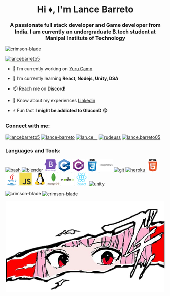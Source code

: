 <h1 align="center">Hi ♦, I'm Lance Barreto</h1>
<h3 align="center">A passionate full stack developer and Game developer from India. I am currently an undergraduate B.tech student at Manipal Institute of Technology</h3>

<p align="left"> <img src="https://komarev.com/ghpvc/?username=crimson-blade&label=Profile%20views&color=0e75b6&style=flat" alt="crimson-blade" /> </p>

<p align="left"> <a href="https://twitter.com/lancebarreto5" target="blank"><img src="https://img.shields.io/twitter/follow/lancebarreto5?logo=twitter&style=for-the-badge" alt="lancebarreto5" /></a> </p>

- 🔭 I’m currently working on [Yuru Camp](https://github.com/Crimson-Blade/yuru-camp)

- 🌱 I’m currently learning **React, Nodejs, Unity, DSA**

- 📫 Reach me on **Discord!**

- 📄 Know about my experiences [Linkedin](https://www.linkedin.com/in/lance-barreto/)

- ⚡ Fun fact **I might be addicted to GluconD 😜**

<h3 align="left">Connect with me:</h3>
<p align="left">
<a href="https://twitter.com/lancebarreto5" target="blank"><img align="center" src="https://raw.githubusercontent.com/rahuldkjain/github-profile-readme-generator/master/src/images/icons/Social/twitter.svg" alt="lancebarreto5" height="30" width="40" /></a>
<a href="https://linkedin.com/in/lance-barreto" target="blank"><img align="center" src="https://raw.githubusercontent.com/rahuldkjain/github-profile-readme-generator/master/src/images/icons/Social/linked-in-alt.svg" alt="lance-barreto" height="30" width="40" /></a>
<a href="https://instagram.com/lan.ce__" target="blank"><img align="center" src="https://raw.githubusercontent.com/rahuldkjain/github-profile-readme-generator/master/src/images/icons/Social/instagram.svg" alt="lan.ce__" height="30" width="40" /></a>
<a href="https://www.codechef.com/users/rudeuss" target="blank"><img align="center" src="https://cdn.jsdelivr.net/npm/simple-icons@3.1.0/icons/codechef.svg" alt="rudeuss" height="30" width="40" /></a>
<a href="https://codeforces.com/profile/lance.barreto05" target="blank"><img align="center" src="https://raw.githubusercontent.com/rahuldkjain/github-profile-readme-generator/master/src/images/icons/Social/codeforces.svg" alt="lance.barreto05" height="30" width="40" /></a>
</p>

<h3 align="left">Languages and Tools:</h3>
<p align="left"> <a href="https://www.gnu.org/software/bash/" target="_blank" rel="noreferrer"> <img src="https://www.vectorlogo.zone/logos/gnu_bash/gnu_bash-icon.svg" alt="bash" width="40" height="40"/> </a> <a href="https://www.blender.org/" target="_blank" rel="noreferrer"> <img src="https://download.blender.org/branding/community/blender_community_badge_white.svg" alt="blender" width="40" height="40"/> </a> <a href="https://getbootstrap.com" target="_blank" rel="noreferrer"> <img src="https://raw.githubusercontent.com/devicons/devicon/master/icons/bootstrap/bootstrap-plain-wordmark.svg" alt="bootstrap" width="40" height="40"/> </a> <a href="https://www.w3schools.com/cpp/" target="_blank" rel="noreferrer"> <img src="https://raw.githubusercontent.com/devicons/devicon/master/icons/cplusplus/cplusplus-original.svg" alt="cplusplus" width="40" height="40"/> </a> <a href="https://www.w3schools.com/cs/" target="_blank" rel="noreferrer"> <img src="https://raw.githubusercontent.com/devicons/devicon/master/icons/csharp/csharp-original.svg" alt="csharp" width="40" height="40"/> </a> <a href="https://www.w3schools.com/css/" target="_blank" rel="noreferrer"> <img src="https://raw.githubusercontent.com/devicons/devicon/master/icons/css3/css3-original-wordmark.svg" alt="css3" width="40" height="40"/> </a> <a href="https://expressjs.com" target="_blank" rel="noreferrer"> <img src="https://raw.githubusercontent.com/devicons/devicon/master/icons/express/express-original-wordmark.svg" alt="express" width="40" height="40"/> </a> <a href="https://git-scm.com/" target="_blank" rel="noreferrer"> <img src="https://www.vectorlogo.zone/logos/git-scm/git-scm-icon.svg" alt="git" width="40" height="40"/> </a> <a href="https://heroku.com" target="_blank" rel="noreferrer"> <img src="https://www.vectorlogo.zone/logos/heroku/heroku-icon.svg" alt="heroku" width="40" height="40"/> </a> <a href="https://www.w3.org/html/" target="_blank" rel="noreferrer"> <img src="https://raw.githubusercontent.com/devicons/devicon/master/icons/html5/html5-original-wordmark.svg" alt="html5" width="40" height="40"/> </a> <a href="https://www.java.com" target="_blank" rel="noreferrer"> <img src="https://raw.githubusercontent.com/devicons/devicon/master/icons/java/java-original.svg" alt="java" width="40" height="40"/> </a> <a href="https://developer.mozilla.org/en-US/docs/Web/JavaScript" target="_blank" rel="noreferrer"> <img src="https://raw.githubusercontent.com/devicons/devicon/master/icons/javascript/javascript-original.svg" alt="javascript" width="40" height="40"/> </a> <a href="https://www.linux.org/" target="_blank" rel="noreferrer"> <img src="https://raw.githubusercontent.com/devicons/devicon/master/icons/linux/linux-original.svg" alt="linux" width="40" height="40"/> </a> <a href="https://www.mongodb.com/" target="_blank" rel="noreferrer"> <img src="https://raw.githubusercontent.com/devicons/devicon/master/icons/mongodb/mongodb-original-wordmark.svg" alt="mongodb" width="40" height="40"/> </a> <a href="https://nodejs.org" target="_blank" rel="noreferrer"> <img src="https://raw.githubusercontent.com/devicons/devicon/master/icons/nodejs/nodejs-original-wordmark.svg" alt="nodejs" width="40" height="40"/> </a> <a href="https://reactjs.org/" target="_blank" rel="noreferrer"> <img src="https://raw.githubusercontent.com/devicons/devicon/master/icons/react/react-original-wordmark.svg" alt="react" width="40" height="40"/> </a> <a href="https://unity.com/" target="_blank" rel="noreferrer"> <img src="https://www.vectorlogo.zone/logos/unity3d/unity3d-icon.svg" alt="unity" width="40" height="40"/> </a> </p>

<p><img align="left" src="https://github-readme-stats.vercel.app/api/top-langs?username=crimson-blade&show_icons=true&locale=en&layout=compact" alt="crimson-blade" /></p>

<p>&nbsp;<img align="center" src="https://github-readme-stats.vercel.app/api?username=crimson-blade&show_icons=true&locale=en" alt="crimson-blade" /></p>



<p align="center">
  <img src="https://github.com/Crimson-Blade/Crimson-Blade/blob/main/picture.png" width="500" />
</p>
